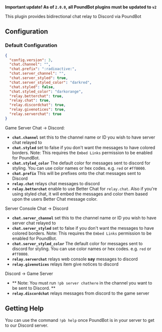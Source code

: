 ﻿**Important update! As of `2.0.0`, all PoundBot plugins must be updated to `v2`**

This plugin provides bidirectional chat relay to Discord via PoundBot

## Configuration

### Default Configuration

```json
{
  "config.version": 3,
  "chat.channel": "",
  "chat.prefix": ":radioactive:",
  "chat.server_channel": "",
  "chat.server_styled": true,
  "chat.server_styled_color": "darkred",
  "chat.styled": false,
  "chat.styled_color": "darkorange",
  "relay.betterchat": true,
  "relay.chat": true,
  "relay.discordchat": true,
  "relay.givenotices": true,
  "relay.serverchat": true
}
```

Game Server Chat -> Discord:
* **`chat.channel`** set this to the channel name or ID you wish to have server chat relayed to
* **`chat.styled`** set to false if you don't want the messages to have colored borders. Note: This requires the `Embed Links` permission to be enabled for PoundBot.
* **`chat.styled_color`** The default color for messages sent to discord for styling. You can use color names or hex codes. e.g. `red` or `#ff0000`.
* **`chat.prefix`** This will be prefixes onto the chat messages sent to Discord
* **`relay.chat`** relays chat messages to discord
* **`relay.betterchat`** enable to use Better Chat for `relay.chat`. Also if you're using styled chat, it will embed the messages and color them based upon the users Better Chat message color.

Server Console Chat -> Discord
* **`chat.server_channel`** set this to the channel name or ID you wish to have server chat relayed to
* **`chat.server_styled`** set to false if you don't want the messages to have colored borders. Note: This requires the `Embed Links` permission to be enabled for PoundBot.
* **`chat.server_styled_color`** The default color for messages sent to discord for styling. You can use color names or hex codes. e.g. `red` or `#ff0000`.
* **`relay.serverchat`** relays web console **say** messages to discord
* **`relay.givenotices`** relays item give notices to discord

Discord -> Game Server
* ** Note: You must run `!pb server chathere` in the channel you want to be sent to Discord. **
* **`relay.discordchat`** relays messages from discord to the game server

## Getting Help

You can use the command `!pb help` once PoundBot is in your server to get to our Discord server.